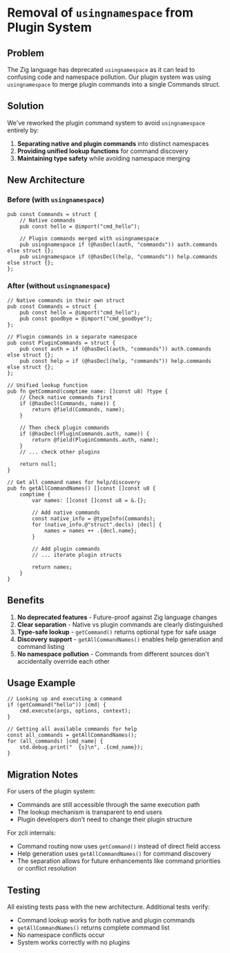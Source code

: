 # Removal of `usingnamespace` from Plugin System

## Problem

The Zig language has deprecated `usingnamespace` as it can lead to confusing code and namespace pollution. Our plugin system was using `usingnamespace` to merge plugin commands into a single Commands struct.

## Solution

We've reworked the plugin command system to avoid `usingnamespace` entirely by:

1. **Separating native and plugin commands** into distinct namespaces
2. **Providing unified lookup functions** for command discovery
3. **Maintaining type safety** while avoiding namespace merging

## New Architecture

### Before (with `usingnamespace`)
```zig
pub const Commands = struct {
    // Native commands
    pub const hello = @import("cmd_hello");
    
    // Plugin commands merged with usingnamespace
    pub usingnamespace if (@hasDecl(auth, "commands")) auth.commands else struct {};
    pub usingnamespace if (@hasDecl(help, "commands")) help.commands else struct {};
};
```

### After (without `usingnamespace`)
```zig
// Native commands in their own struct
pub const Commands = struct {
    pub const hello = @import("cmd_hello");
    pub const goodbye = @import("cmd_goodbye");
};

// Plugin commands in a separate namespace
pub const PluginCommands = struct {
    pub const auth = if (@hasDecl(auth, "commands")) auth.commands else struct {};
    pub const help = if (@hasDecl(help, "commands")) help.commands else struct {};
};

// Unified lookup function
pub fn getCommand(comptime name: []const u8) ?type {
    // Check native commands first
    if (@hasDecl(Commands, name)) {
        return @field(Commands, name);
    }
    
    // Then check plugin commands
    if (@hasDecl(PluginCommands.auth, name)) {
        return @field(PluginCommands.auth, name);
    }
    // ... check other plugins
    
    return null;
}

// Get all command names for help/discovery
pub fn getAllCommandNames() []const []const u8 {
    comptime {
        var names: []const []const u8 = &.{};
        
        // Add native commands
        const native_info = @typeInfo(Commands);
        for (native_info.@"struct".decls) |decl| {
            names = names ++ .{decl.name};
        }
        
        // Add plugin commands
        // ... iterate plugin structs
        
        return names;
    }
}
```

## Benefits

1. **No deprecated features** - Future-proof against Zig language changes
2. **Clear separation** - Native vs plugin commands are clearly distinguished
3. **Type-safe lookup** - `getCommand()` returns optional type for safe usage
4. **Discovery support** - `getAllCommandNames()` enables help generation and command listing
5. **No namespace pollution** - Commands from different sources don't accidentally override each other

## Usage Example

```zig
// Looking up and executing a command
if (getCommand("hello")) |cmd| {
    cmd.execute(args, options, context);
}

// Getting all available commands for help
const all_commands = getAllCommandNames();
for (all_commands) |cmd_name| {
    std.debug.print("  {s}\n", .{cmd_name});
}
```

## Migration Notes

For users of the plugin system:
- Commands are still accessible through the same execution path
- The lookup mechanism is transparent to end users
- Plugin developers don't need to change their plugin structure

For zcli internals:
- Command routing now uses `getCommand()` instead of direct field access
- Help generation uses `getAllCommandNames()` for command discovery
- The separation allows for future enhancements like command priorities or conflict resolution

## Testing

All existing tests pass with the new architecture. Additional tests verify:
- Command lookup works for both native and plugin commands
- `getAllCommandNames()` returns complete command list
- No namespace conflicts occur
- System works correctly with no plugins